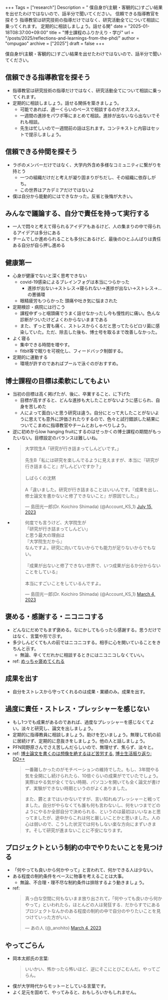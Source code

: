 +++
Tags = ["research"]
Description = " 僕自身が(主観・客観的に)すごい結果を出せたわけではないので、話半分で聞いてください。  信頼できる指導教官を探そう   指導教官は研究技術の指導だけではなく、研究活動全てについて相談に乗ってくれます。  定期的に相談しましょう。話せる関"
date = "2025-01-18T08:37:00+09:00"
title = "博士課程のふりかえり・学び"
url = "/posts/2025/reflections-and-learnings-from-the-phd/"
author = "ompugao"
archive = ["2025"]
draft = false
+++

<body>
<p>僕自身が(主観・客観的に)すごい結果を出せたわけではないので、話半分で聞いてください。</p>

<h2 id="信頼できる指導教官を探そう">信頼できる指導教官を探そう</h2>

<ul>
<li>指導教官は研究技術の指導だけではなく、研究活動全てについて相談に乗ってくれます。</li>
<li>定期的に相談しましょう。話せる関係を築きましょう。

<ul>
<li>可能であれば、週一くらいのペースで相談するのがオススメ。</li>
<li>一週間の進捗をパワポ等にまとめて相談。進捗が出ないなら出ないでそれも相談。</li>
<li>先生は忙しいので一週間前の話は忘れます。コンテキストと内容はセットで提示しましょう。</li>
</ul>
</li>
</ul>


<h2 id="信頼できる仲間を探そう">信頼できる仲間を探そう</h2>

<ul>
<li>ラボのメンバーだけではなく、大学内外含め多様なコミュニティに繋がりを持とう

<ul>
<li>一つの組織だけだと考えが凝り固まりがちだし、その組織に依存しがち。</li>
<li>この世界はアカデミアだけではないよ</li>
</ul>
</li>
<li>僕は自分から能動的にはできなかった。反省と後悔が大きい。</li>
</ul>


<h2 id="みんなで議論する自分で責任を持って実行する">みんなで議論する、自分で責任を持って実行する</h2>

<ul>
<li>一人で悶々と考えて得られるアイデアもあるけど、人の集まりの中で得られるアイデアは多分にある</li>
<li>チームでしか進められることも多分にあるけど、最後のひとふんばりは責任ある自分が自ら押し進める</li>
</ul>


<h2 id="健康第一">健康第一</h2>

<ul>
<li>心身が健康でないと深く思考できない

<ul>
<li>covid-19感染によるブレインフォグは本当につらかった

<ul>
<li>進捗が出ない→ストレス→寝られない→進捗が出ない→ストレス→…の悪循環</li>
</ul>
</li>
<li>眼精疲労もつらかった 頭痛や吐き気に悩まされた</li>
</ul>
</li>
<li>定期検診・病院には行こう

<ul>
<li>課程中ずっと咽頭痛でうまく話せなかったし今も慢性的に痛い。色んな診断がついたけどよくわからないままである</li>
<li>また、ずっと胃も痛く、ストレスからくるだと思ってたらピロリ菌に感染していた。ただ、除去した後も、博士号を取るまで改善しなかった。</li>
</ul>
</li>
<li>よく寝る

<ul>
<li>集中できる時間を増やす。</li>
<li>fitbit等で眠りを可視化し、フィードバック制御する。</li>
</ul>
</li>
<li>定期的に運動する

<ul>
<li>環境が許すのであればプールで泳ぐのがおすすめ。</li>
</ul>
</li>
</ul>


<h2 id="博士課程の目標は柔軟にしてもよい">博士課程の目標は柔軟にしてもよい</h2>

<ul>
<li>当初の目標は高く掲げたが、後に、卒業すること、に下げた

<ul>
<li>目標が高すぎると、どんな進捗も大したことがないように感じられ、自身を苦しめた</li>
<li>人によって面白いと思う研究は違う。自分にとって大したことがないように思えても意外に評価されたりするので、色々と試行錯誤した結果についてこまめに指導教官やチームとおしゃべりしよう。</li>
</ul>
</li>
<li>逆に初めからlow hanging fruitにするのはせっかくの博士課程の期間がもったいない。目標設定のバランスは難しいね。</li>
<li>
<blockquote class="twitter-tweet">
<p lang="ja" dir="ltr">大学院生A「研究が行き詰まってしんどいです。」<br><br>先生B「私には研究を楽しんでるように見えますが、本当に『研究が行き詰まること』がしんどいですか？」<br><br>しばらくの沈黙<br><br>A「違いました。研究が行き詰まることはいいんです。『成果を出し、修士論文を書かないと修了できないこと』が原因でした。」</p>— 島田光一郎(Dr. Koichiro Shimada) (@Account_KS_1) <a href="https://twitter.com/Account_KS_1/status/1680073159306010624?ref_src=twsrc%5Etfw">July 15, 2023</a>
</blockquote>
</li>
</ul>


<script async src="https://platform.twitter.com/widgets.js" charset="utf-8"></script>


<ul>
<li>
<blockquote class="twitter-tweet">
<p lang="ja" dir="ltr">何度でも言うけど、大学院生が<br>「研究が行き詰まってしんどい」<br>と思う最大の理由は<br>『大学院生だから』<br>なんですよ。研究に向いてないからでも能力が足りないからでもない。<br><br>『成果が出ないと修了できない世界で、いつ成果が出るか分からないことをしている』<br><br>本当にすごいことをしているんですよ。</p>— 島田光一郎(Dr. Koichiro Shimada) (@Account_KS_1) <a href="https://twitter.com/Account_KS_1/status/1631992112433737728?ref_src=twsrc%5Etfw">March 4, 2023</a>
</blockquote>
</li>
</ul>


<script async src="https://platform.twitter.com/widgets.js" charset="utf-8"></script>


<h2 id="褒める感謝するニコニコする">褒める・感謝する・ニコニコする</h2>

<ul>
<li>どんなにだめでもまず褒める。なにかしてもらったら感謝する。思うだけではなく、言葉や形で示す。</li>
<li>多少しんどくても人の前ではニコニコする。相手に心を開いていることをきちんと示す。

<ul>
<li>無論、辛くてだれかに相談するときにはニコニコしなくていい。</li>
</ul>
</li>
<li>
ref: <a href="{{% ref path=\"/posts/2023/got-lots-of-praise\" %}}">めっちゃ褒めてくれる</a>
</li>
</ul>


<h2 id="成果を出す">成果を出す</h2>

<ul>
<li>自分をストレスから守ってくれるのは成果・業績のみ。成果を出す。</li>
</ul>


<h2 id="過度に責任ストレスプレッシャーを感じない">過度に責任・ストレス・プレッシャーを感じない</h2>

<ul>
<li>もし1つでも成果があるのであれば、過度なプレッシャーを感じなくてよい。淡々と研究し、論文を出しましょう。</li>
<li>定期的に指導教員に相談しましょう。助けを乞いましょう。無理して机の前に居続けず、定期的に息抜きをしましょう。他の人と話しましょう。</li>
<li>PFN岡野原さんでさえ苦しんだらしいので、無理せず、焦らず、淡々と。</li>
<li>ref: <a href="https://komachi.hatenablog.com/entry/20100408/p1">博士論文を書くのは想像を絶するほど苦労する</a>, <a href="http://hillbig.cocolog-nifty.com/do/2010/04/post-cdda.html">博士生活振り返り: DO++</a>

<blockquote>
<p>一番難しかったのがモチベーションの維持でした。もし、3年間やる気を全開にし続けられたら、10倍ぐらいの成果がでていたでしょう。実際はやる気が全くでない時期、パソコンを開いても全く論文が書けず、実験ができない時期というのがよくありました。</p>

<p>また、欝とまではいかないですが、言い知れぬプレッシャーと戦ってました。自分がやらなくても誰も何も言わないし、何をいつまでどのようにやるか全部自分で決められる、というのは最初はいいなぁと思ってましたが、途中からこれは何と厳しいことかと思いました。人の心は弱いので、こうした状況では何もしない楽な方向にまずいきます。そして研究が進まないことに不安になります。</p>
</blockquote>
</li>
</ul>


<h2 id="プロジェクトという制約の中でやりたいことを見つける">プロジェクトという制約の中でやりたいことを見つける</h2>

<ul>
<li>「何やっても良いから何かやって」と言われて、何かできる人は少ない。</li>
<li>ある程度の制約条件をベースに物事を考えることは大事。

<ul>
<li>無論、不合理・理不尽な制約条件は排除するよう動きましょう。</li>
</ul>
</li>
<li>ref: <blockquote class="twitter-tweet">
<p lang="ja" dir="ltr">真っ白な空間に何もないまま放り出されて，「何やっても良いから何かやって」といわれたら，ほとんどの人は発狂する．だからすでにあるプロジェクトなんかのある程度の制約の中で自分のやりたいことを見つけていった方がいい．</p>— あの人 (@_anohito) <a href="https://twitter.com/_anohito/status/1631906153876668416?ref_src=twsrc%5Etfw">March 4, 2023</a>
</blockquote>
</li>
</ul>


<script async src="https://platform.twitter.com/widgets.js" charset="utf-8"></script>


<h2 id="やってごらん">やってごらん</h2>

<ul>
<li>
岡本太郎氏の言葉:

<blockquote><p>いいかい、怖かったら怖いほど、逆にそこにとびこむんだ。やってごらん。</p></blockquote>
</li>
<li>僕が大学時代からモットーとしている言葉です。</li>
<li>よく足元を固めて、やってみると、おもしろいかもしれません。</li>
</ul>

</body>
